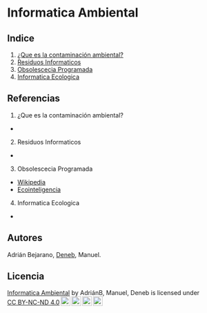 # Informatica Ambiental

## Indice
1.  [¿Que es la contaminación ambiental?]()
2.  [Residuos Informaticos](/Documentos/residuos.md)
3.  [Obsolescecia Programada](/Documentos/obsolescencia_programada.md)
4.  [Informatica Ecologica]()

## Referencias
1.  ¿Que es la contaminación ambiental?
  *
2.  Residuos Informaticos
  *
3.  Obsolescecia Programada
  * [Wikipedia](https://es.wikipedia.org/wiki/Obsolescencia_programada)
  * [Ecointeligencia](https://www.ecointeligencia.com/2012/11/la-obsolescencia-programada-y-las-bombi)
4.  Informatica Ecologica
  *
## Autores
Adrián Bejarano, [Deneb](https://github.com/Xicobot), Manuel.

## Licencia
<p xmlns:cc="http://creativecommons.org/ns#" xmlns:dct="http://purl.org/dc/terms/"><a property="dct:title" rel="cc:attributionURL" href="https://github.com/Abejalb1504/informatica-ambiental.git">Informatica Ambiental</a> by <span property="cc:attributionName">AdriánB, Manuel, Deneb</span> is licensed under <a href="http://creativecommons.org/licenses/by-nc-nd/4.0/?ref=chooser-v1" target="_blank" rel="license noopener noreferrer" style="display:inline-block;">CC BY-NC-ND 4.0<img style="height:22px!important;margin-left:3px;vertical-align:text-bottom;" src="https://mirrors.creativecommons.org/presskit/icons/cc.svg?ref=chooser-v1"><img style="height:22px!important;margin-left:3px;vertical-align:text-bottom;" src="https://mirrors.creativecommons.org/presskit/icons/by.svg?ref=chooser-v1"><img style="height:22px!important;margin-left:3px;vertical-align:text-bottom;" src="https://mirrors.creativecommons.org/presskit/icons/nc.svg?ref=chooser-v1"><img style="height:22px!important;margin-left:3px;vertical-align:text-bottom;" src="https://mirrors.creativecommons.org/presskit/icons/nd.svg?ref=chooser-v1"></a></p>
